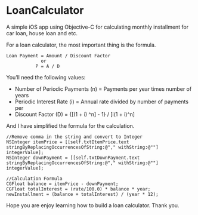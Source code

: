 # LoanCalculator
A simple iOS app using Objective-C for calculating monthly installment for car loan, house loan and etc.


For a loan calculator, the most important thing is the formula. 

    Loan Payment = Amount / Discount Factor
                 or
               P = A / D

You’ll need the following values:

  - Number of Periodic Payments (n) = Payments per year times number of years
  - Periodic Interest Rate (i) = Annual rate divided by number of payments per
  - Discount Factor (D) = {[(1 + i) ^n] - 1} / [i(1 + i)^n]

And I have simplified the formula for the calculation.


    //Remove comma in the string and convert to Integer
    NSInteger itemPrice = [[self.txtItemPrice.text stringByReplacingOccurrencesOfString:@"," withString:@""] integerValue];
    NSInteger downPayment = [[self.txtDownPayment.text stringByReplacingOccurrencesOfString:@"," withString:@""] integerValue];

    //Calculation Formula
    CGFloat balance = itemPrice - downPayment;
    CGFloat totalInterest = (rate/100.0) * balance * year;
    newInstallment = (balance + totalInterest) / (year * 12);
            
            
Hope you are enjoy learning how to build a loan calculator. Thank you.            
